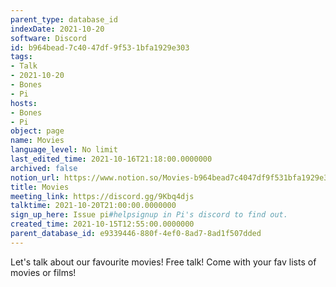 ```yaml
---
parent_type: database_id
indexDate: 2021-10-20
software: Discord
id: b964bead-7c40-47df-9f53-1bfa1929e303
tags:
- Talk
- 2021-10-20
- Bones
- Pi
hosts:
- Bones
- Pi
object: page
name: Movies
language_level: No limit
last_edited_time: 2021-10-16T21:18:00.0000000
archived: false
notion_url: https://www.notion.so/Movies-b964bead7c4047df9f531bfa1929e303
title: Movies
meeting_link: https://discord.gg/9Kbq4djs
talktime: 2021-10-20T21:00:00.0000000
sign_up_here: Issue pi#helpsignup in Pi's discord to find out.
created_time: 2021-10-15T12:55:00.0000000
parent_database_id: e9339446-880f-4ef0-8ad7-8ad1f507dded
---
```


Let's talk about our favourite movies!
Free talk! Come with your fav lists of movies or films!


